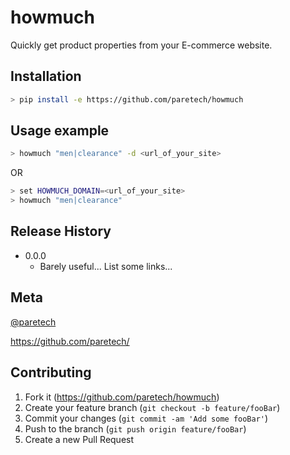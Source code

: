 # howmuch

Quickly get product properties from your E-commerce website.

## Installation

```sh
> pip install -e https://github.com/paretech/howmuch
```

## Usage example

```sh
> howmuch "men|clearance" -d <url_of_your_site>
```

OR

```sh
> set HOWMUCH_DOMAIN=<url_of_your_site>
> howmuch "men|clearance"
```

## Release History

* 0.0.0
    * Barely useful... List some links...

## Meta

[@paretech](https://twitter.com/paretech)

<https://github.com/paretech/>

## Contributing

1. Fork it (<https://github.com/paretech/howmuch>)
2. Create your feature branch (`git checkout -b feature/fooBar`)
3. Commit your changes (`git commit -am 'Add some fooBar'`)
4. Push to the branch (`git push origin feature/fooBar`)
5. Create a new Pull Request

<!-- Markdown link & img dfn's -->
